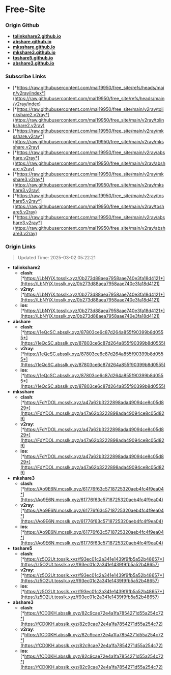 # Free-Site

### Origin Github

- [**tolinkshare2.github.io**](https://github.com/tolinkshare2/tolinkshare2.github.io)
- [**abshare.github.io**](https://github.com/abshare/abshare.github.io)
- [**mksshare.github.io**](https://github.com/mksshare/mksshare.github.io)
- [**mkshare3.github.io**](https://github.com/mkshare3/mkshare3.github.io)
- [**toshare5.github.io**](https://github.com/toshare5/toshare5.github.io)
- [**abshare3.github.io**](https://github.com/abshare3/abshare3.github.io)

### Subscribe Links

- [*https://raw.githubusercontent.com/mai19950/free_site/refs/heads/main/v2ray/index*](https://raw.githubusercontent.com/mai19950/free_site/refs/heads/main/v2ray/index)
- [*https://raw.githubusercontent.com/mai19950/free_site/main/v2ray/tolinkshare2.v2ray*](https://raw.githubusercontent.com/mai19950/free_site/main/v2ray/tolinkshare2.v2ray)
- [*https://raw.githubusercontent.com/mai19950/free_site/main/v2ray/mksshare.v2ray*](https://raw.githubusercontent.com/mai19950/free_site/main/v2ray/mksshare.v2ray)
- [*https://raw.githubusercontent.com/mai19950/free_site/main/v2ray/abshare.v2ray*](https://raw.githubusercontent.com/mai19950/free_site/main/v2ray/abshare.v2ray)
- [*https://raw.githubusercontent.com/mai19950/free_site/main/v2ray/mkshare3.v2ray*](https://raw.githubusercontent.com/mai19950/free_site/main/v2ray/mkshare3.v2ray)
- [*https://raw.githubusercontent.com/mai19950/free_site/main/v2ray/toshare5.v2ray*](https://raw.githubusercontent.com/mai19950/free_site/main/v2ray/toshare5.v2ray)
- [*https://raw.githubusercontent.com/mai19950/free_site/main/v2ray/abshare3.v2ray*](https://raw.githubusercontent.com/mai19950/free_site/main/v2ray/abshare3.v2ray)

### Origin Links

> Updated Time: 2025-03-02 05:22:21

- **tolinkshare2**
  - **clash**: [*https://LbNYjX.tosslk.xyz/0b273d88aea7958aae740e3fa18d4121*](https://LbNYjX.tosslk.xyz/0b273d88aea7958aae740e3fa18d4121)
  - **v2ray**: [*https://LbNYjX.tosslk.xyz/0b273d88aea7958aae740e3fa18d4121*](https://LbNYjX.tosslk.xyz/0b273d88aea7958aae740e3fa18d4121)
  - **ios**: [*https://LbNYjX.tosslk.xyz/0b273d88aea7958aae740e3fa18d4121*](https://LbNYjX.tosslk.xyz/0b273d88aea7958aae740e3fa18d4121)
- **abshare**
  - **clash**: [*https://1eQcSC.absslk.xyz/87803ce6c87d264a855f90399b8d0555*](https://1eQcSC.absslk.xyz/87803ce6c87d264a855f90399b8d0555)
  - **v2ray**: [*https://1eQcSC.absslk.xyz/87803ce6c87d264a855f90399b8d0555*](https://1eQcSC.absslk.xyz/87803ce6c87d264a855f90399b8d0555)
  - **ios**: [*https://1eQcSC.absslk.xyz/87803ce6c87d264a855f90399b8d0555*](https://1eQcSC.absslk.xyz/87803ce6c87d264a855f90399b8d0555)
- **mksshare**
  - **clash**: [*https://FdYDOL.mcsslk.xyz/a47a62b3222898ada49094ce8c05d829*](https://FdYDOL.mcsslk.xyz/a47a62b3222898ada49094ce8c05d829)
  - **v2ray**: [*https://FdYDOL.mcsslk.xyz/a47a62b3222898ada49094ce8c05d829*](https://FdYDOL.mcsslk.xyz/a47a62b3222898ada49094ce8c05d829)
  - **ios**: [*https://FdYDOL.mcsslk.xyz/a47a62b3222898ada49094ce8c05d829*](https://FdYDOL.mcsslk.xyz/a47a62b3222898ada49094ce8c05d829)
- **mkshare3**
  - **clash**: [*https://Ao9E6N.mcsslk.xyz/61776f63c5718725320aeb4fc4f9ea04*](https://Ao9E6N.mcsslk.xyz/61776f63c5718725320aeb4fc4f9ea04)
  - **v2ray**: [*https://Ao9E6N.mcsslk.xyz/61776f63c5718725320aeb4fc4f9ea04*](https://Ao9E6N.mcsslk.xyz/61776f63c5718725320aeb4fc4f9ea04)
  - **ios**: [*https://Ao9E6N.mcsslk.xyz/61776f63c5718725320aeb4fc4f9ea04*](https://Ao9E6N.mcsslk.xyz/61776f63c5718725320aeb4fc4f9ea04)
- **toshare5**
  - **clash**: [*https://z5O2Ut.tosslk.xyz/f93ec01c2a341e1439f9fb5a52b48657*](https://z5O2Ut.tosslk.xyz/f93ec01c2a341e1439f9fb5a52b48657)
  - **v2ray**: [*https://z5O2Ut.tosslk.xyz/f93ec01c2a341e1439f9fb5a52b48657*](https://z5O2Ut.tosslk.xyz/f93ec01c2a341e1439f9fb5a52b48657)
  - **ios**: [*https://z5O2Ut.tosslk.xyz/f93ec01c2a341e1439f9fb5a52b48657*](https://z5O2Ut.tosslk.xyz/f93ec01c2a341e1439f9fb5a52b48657)
- **abshare3**
  - **clash**: [*https://fCD0KH.absslk.xyz/82c9cae72e4a1fa7854271d55a254c72*](https://fCD0KH.absslk.xyz/82c9cae72e4a1fa7854271d55a254c72)
  - **v2ray**: [*https://fCD0KH.absslk.xyz/82c9cae72e4a1fa7854271d55a254c72*](https://fCD0KH.absslk.xyz/82c9cae72e4a1fa7854271d55a254c72)
  - **ios**: [*https://fCD0KH.absslk.xyz/82c9cae72e4a1fa7854271d55a254c72*](https://fCD0KH.absslk.xyz/82c9cae72e4a1fa7854271d55a254c72)
